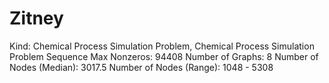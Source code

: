 # Zitney

Kind: Chemical Process Simulation Problem, Chemical Process Simulation Problem Sequence
Max Nonzeros: 94408
Number of Graphs: 8
Number of Nodes (Median): 3017.5
Number of Nodes (Range): 1048 - 5308